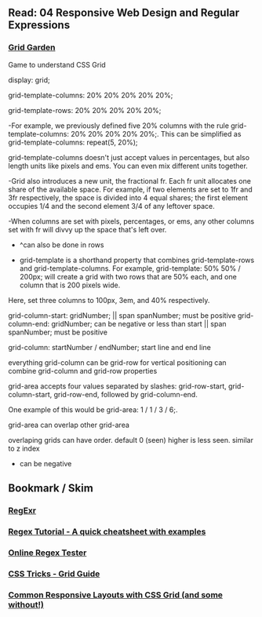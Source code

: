 ## Read: 04 Responsive Web Design and Regular Expressions

### [Grid Garden](https://cssgridgarden.com/)

Game to understand CSS Grid

display: grid;

grid-template-columns: 20% 20% 20% 20% 20%;

grid-template-rows: 20% 20% 20% 20% 20%;

-For example, we previously defined five 20% columns with the rule grid-template-columns: 20% 20% 20% 20% 20%;. This can be simplified as grid-template-columns: repeat(5, 20%);

grid-template-columns doesn't just accept values in percentages, but also length units like pixels and ems. You can even mix different units together.

-Grid also introduces a new unit, the fractional fr. Each fr unit allocates one share of the available space. For example, if two elements are set to 1fr and 3fr respectively, the space is divided into 4 equal shares; the first element occupies 1/4 and the second element 3/4 of any leftover space.

-When columns are set with pixels, percentages, or ems, any other columns set with fr will divvy up the space that's left over.

- ^can also be done in rows

- grid-template is a shorthand property that combines grid-template-rows and grid-template-columns.
For example, grid-template: 50% 50% / 200px; will create a grid with two rows that are 50% each, and one column that is 200 pixels wide.

Here, set three columns to 100px, 3em, and 40% respectively.

grid-column-start: gridNumber;
|| span spanNumber; must be positive
grid-column-end: gridNumber; can be negative or less than start
|| span spanNumber; must be positive

grid-column: startNumber / endNumber; start line and end line

everything grid-column can be grid-row for vertical positioning
can combine grid-column and grid-row properties

grid-area accepts four values separated by slashes: grid-row-start, grid-column-start, grid-row-end, followed by grid-column-end.

One example of this would be grid-area: 1 / 1 / 3 / 6;.

grid-area can overlap other grid-area

overlaping grids can have order. default 0 (seen) higher is less seen. similar to z index
- can be negative

## Bookmark / Skim

### [RegExr](https://regexr.com/)
### [Regex Tutorial - A quick cheatsheet with examples](https://medium.com/factory-mind/regex-tutorial-a-simple-cheatsheet-by-examples-649dc1c3f285)
### [Online Regex Tester](https://regex101.com/)
### [CSS Tricks - Grid Guide](https://css-tricks.com/snippets/css/complete-guide-grid/)
### [Common Responsive Layouts with CSS Grid (and some without!)](https://medium.com/samsung-internet-dev/common-responsive-layouts-with-css-grid-and-some-without-245a862f48df)

